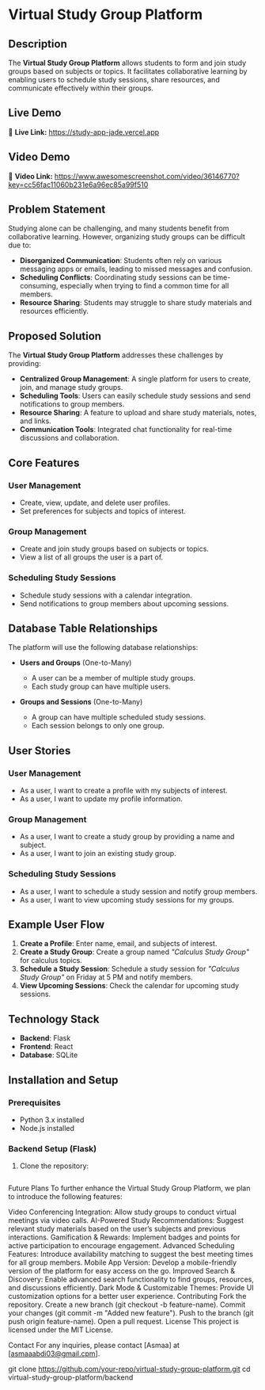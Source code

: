 # Virtual Study Group Platform

## Description
The **Virtual Study Group Platform** allows students to form and join study groups based on subjects or topics. It facilitates collaborative learning by enabling users to schedule study sessions, share resources, and communicate effectively within their groups.

## Live Demo
🔗 **Live Link:** https://study-app-jade.vercel.app

## Video Demo
🔗 **Video Link:** https://www.awesomescreenshot.com/video/36146770?key=cc56fac11060b231e6a96ec85a99f510

## Problem Statement
Studying alone can be challenging, and many students benefit from collaborative learning. However, organizing study groups can be difficult due to:

- **Disorganized Communication**: Students often rely on various messaging apps or emails, leading to missed messages and confusion.
- **Scheduling Conflicts**: Coordinating study sessions can be time-consuming, especially when trying to find a common time for all members.
- **Resource Sharing**: Students may struggle to share study materials and resources efficiently.

## Proposed Solution
The **Virtual Study Group Platform** addresses these challenges by providing:

- **Centralized Group Management**: A single platform for users to create, join, and manage study groups.
- **Scheduling Tools**: Users can easily schedule study sessions and send notifications to group members.
- **Resource Sharing**: A feature to upload and share study materials, notes, and links.
- **Communication Tools**: Integrated chat functionality for real-time discussions and collaboration.

## Core Features

### **User Management**
- Create, view, update, and delete user profiles.
- Set preferences for subjects and topics of interest.

### **Group Management**
- Create and join study groups based on subjects or topics.
- View a list of all groups the user is a part of.

### **Scheduling Study Sessions**
- Schedule study sessions with a calendar integration.
- Send notifications to group members about upcoming sessions.

## Database Table Relationships
The platform will use the following database relationships:

- **Users and Groups** (One-to-Many)
  - A user can be a member of multiple study groups.
  - Each study group can have multiple users.

- **Groups and Sessions** (One-to-Many)
  - A group can have multiple scheduled study sessions.
  - Each session belongs to only one group.

## User Stories

### **User Management**
- As a user, I want to create a profile with my subjects of interest.
- As a user, I want to update my profile information.

### **Group Management**
- As a user, I want to create a study group by providing a name and subject.
- As a user, I want to join an existing study group.

### **Scheduling Study Sessions**
- As a user, I want to schedule a study session and notify group members.
- As a user, I want to view upcoming study sessions for my groups.

## Example User Flow

1. **Create a Profile**: Enter name, email, and subjects of interest.
2. **Create a Study Group**: Create a group named *"Calculus Study Group"* for calculus topics.
3. **Schedule a Study Session**: Schedule a study session for *"Calculus Study Group"* on Friday at 5 PM and notify members.
7. **View Upcoming Sessions**: Check the calendar for upcoming study sessions.

## Technology Stack

- **Backend**: Flask
- **Frontend**: React
- **Database**: SQLite

## Installation and Setup

### **Prerequisites**
- Python 3.x installed
- Node.js installed

### **Backend Setup (Flask)**
1. Clone the repository:
   ```sh

Future Plans
To further enhance the Virtual Study Group Platform, we plan to introduce the following features:

Video Conferencing Integration: Allow study groups to conduct virtual meetings via video calls.
AI-Powered Study Recommendations: Suggest relevant study materials based on the user’s subjects and previous interactions.
Gamification & Rewards: Implement badges and points for active participation to encourage engagement.
Advanced Scheduling Features: Introduce availability matching to suggest the best meeting times for all group members.
Mobile App Version: Develop a mobile-friendly version of the platform for easy access on the go.
Improved Search & Discovery: Enable advanced search functionality to find groups, resources, and discussions efficiently.
Dark Mode & Customizable Themes: Provide UI customization options for a better user experience.
Contributing
Fork the repository.
Create a new branch (git checkout -b feature-name).
Commit your changes (git commit -m "Added new feature").
Push to the branch (git push origin feature-name).
Open a pull request.
License
This project is licensed under the MIT License.

Contact
For any inquiries, please contact [Asmaa] at [asmaaabdi03@gmail.cpm].

git clone https://github.com/your-repo/virtual-study-group-platform.git
cd virtual-study-group-platform/backend
